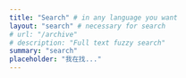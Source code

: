 ```yaml
---
title: "Search" # in any language you want
layout: "search" # necessary for search
# url: "/archive"
# description: "Full text fuzzy search"
summary: "search"
placeholder: "我在找..."
---
```

